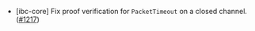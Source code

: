 - [ibc-core] Fix proof verification for `PacketTimeout` on a closed channel.
  ([\#1217](https://github.com/cosmos/ibc-rs/issues/1217))
